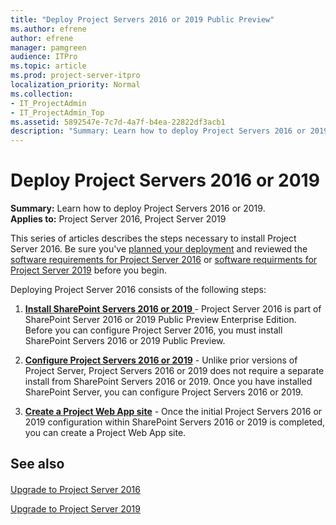 ```yaml
---
title: "Deploy Project Servers 2016 or 2019 Public Preview"
ms.author: efrene
author: efrene
manager: pamgreen
audience: ITPro
ms.topic: article
ms.prod: project-server-itpro
localization_priority: Normal
ms.collection:
- IT_ProjectAdmin
- IT_ProjectAdmin_Top
ms.assetid: 5892547e-7c7d-4a7f-b4ea-22822df3acb1
description: "Summary: Learn how to deploy Project Servers 2016 or 2019 Public Preview."
---
```


# Deploy Project Servers 2016 or 2019 
 
 **Summary:** Learn how to deploy Project Servers 2016 or 2019.<br/>
**Applies to:** Project Server 2016, Project Server 2019
  
This series of articles describes the steps necessary to install Project Server 2016. Be sure you've [planned your deployment](plan-for-project-server-2016.md) and reviewed the [software requirements for Project Server 2016](software-requirements-for-project-server-2016.md) or [software requirments for Project Server 2019](software-requirements-for-project-server-2019.md) before you begin.
  
Deploying Project Server 2016 consists of the following steps:
  
1. **[Install SharePoint Servers 2016 or 2019 ](https://docs.microsoft.com/sharepoint/install/install-for-sharepoint-server-2019)** - Project Server 2016 is part of SharePoint Server 2016 or 2019 Public Preview Enterprise Edition. Before you can configure Project Server 2016, you must install SharePoint Servers 2016 or 2019 Public Preview.
    
2. **[Configure Project Servers 2016 or 2019](install-and-configure-project-server-2016.md)** - Unlike prior versions of Project Server, Project Servers 2016 or 2019 does not require a separate install from SharePoint Servers 2016 or 2019. Once you have installed SharePoint Server, you can configure Project Servers 2016 or 2019.
    
3. **[Create a Project Web App site](deploy-project-web-app.md)** - Once the initial Project Servers 2016 or 2019 configuration within SharePoint Servers 2016 or 2019 is completed, you can create a Project Web App site.
    
## See also

#### 

[Upgrade to Project Server 2016](upgrade-to-project-server-2016.md)

[Upgrade to Project Server 2019](upgrade-to-project-server-2019.md)